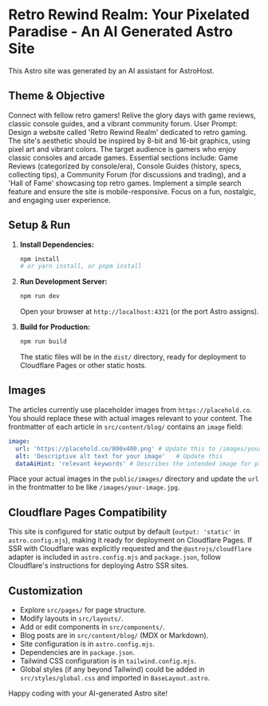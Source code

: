 
# Retro Rewind Realm: Your Pixelated Paradise - An AI Generated Astro Site

This Astro site was generated by an AI assistant for AstroHost.

## Theme & Objective
Connect with fellow retro gamers! Relive the glory days with game reviews, classic console guides, and a vibrant community forum.
User Prompt: Design a website called 'Retro Rewind Realm' dedicated to retro gaming. The site's aesthetic should be inspired by 8-bit and 16-bit graphics, using pixel art and vibrant colors. The target audience is gamers who enjoy classic consoles and arcade games. Essential sections include: Game Reviews (categorized by console/era), Console Guides (history, specs, collecting tips), a Community Forum (for discussions and trading), and a 'Hall of Fame' showcasing top retro games. Implement a simple search feature and ensure the site is mobile-responsive. Focus on a fun, nostalgic, and engaging user experience.

## Setup & Run

1.  **Install Dependencies:**
    ```bash
    npm install 
    # or yarn install, or pnpm install
    ```

2.  **Run Development Server:**
    ```bash
    npm run dev
    ```
    Open your browser at `http://localhost:4321` (or the port Astro assigns).

3.  **Build for Production:**
    ```bash
    npm run build
    ```
    The static files will be in the `dist/` directory, ready for deployment to Cloudflare Pages or other static hosts.

## Images
The articles currently use placeholder images from `https://placehold.co`. You should replace these with actual images relevant to your content.
The frontmatter of each article in `src/content/blog/` contains an `image` field:
```yaml
image:
  url: 'https://placehold.co/800x400.png' # Update this to /images/your-image.jpg after placing it in public/images
  alt: 'Descriptive alt text for your image'   # Update this
  dataAiHint: 'relevant keywords' # Describes the intended image for placeholder replacement tools
```
Place your actual images in the `public/images/` directory and update the `url` in the frontmatter to be like `/images/your-image.jpg`.

## Cloudflare Pages Compatibility
This site is configured for static output by default (`output: 'static'` in `astro.config.mjs`), making it ready for deployment on Cloudflare Pages.
If SSR with Cloudflare was explicitly requested and the `@astrojs/cloudflare` adapter is included in `astro.config.mjs` and `package.json`, follow Cloudflare's instructions for deploying Astro SSR sites.

## Customization
- Explore `src/pages/` for page structure.
- Modify layouts in `src/layouts/`.
- Add or edit components in `src/components/`.
- Blog posts are in `src/content/blog/` (MDX or Markdown).
- Site configuration is in `astro.config.mjs`.
- Dependencies are in `package.json`.
- Tailwind CSS configuration is in `tailwind.config.mjs`.
- Global styles (if any beyond Tailwind) could be added in `src/styles/global.css` and imported in `BaseLayout.astro`.

Happy coding with your AI-generated Astro site!
  
